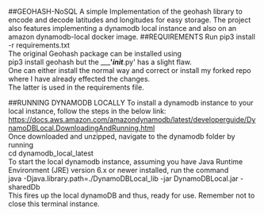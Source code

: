 ##GEOHASH-NoSQL
A simple Implementation of the geohash library to encode and decode
latitudes and longitudes for easy storage.
The project also features implementing a dynamodb local instance and also on an amazon dynamodb-local docker image.
##REQUIREMENTS
Run pip3 install -r requirements.txt<br>
The original Geohash package can be installed using <br>
pip3 install geohash but the _____'_init___.py' has a slight flaw.
<br>One can either install the normal way and correct or install my forked repo where I have already effected the changes. <br>
The latter is used in the requirements file.<br>

##RUNNING DYNAMODB LOCALLY
To install a dynamodb instance to your local instance, follow the steps in the below link:<br>
https://docs.aws.amazon.com/amazondynamodb/latest/developerguide/DynamoDBLocal.DownloadingAndRunning.html <br>
Once downloaded and unzipped, navigate to the dynamodb folder by running <br>
cd dynamodb_local_latest<br>
To start the local dynamodb instance, assuming you have Java Runtime Environment (JRE) version 6.x or newer installed, run the command<br>
java -Djava.library.path=./DynamoDBLocal_lib -jar DynamoDBLocal.jar -sharedDb<br>
This fires up the local dynamoDB and thus, ready for use. Remember not to close this terminal instance.
